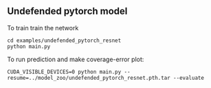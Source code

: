 ## Undefended pytorch model

To train train the network
```
cd examples/undefended_pytorch_resnet
python main.py
```

To run prediction and make coverage-error plot:
```
CUDA_VISIBLE_DEVICES=0 python main.py --resume=../model_zoo/undefended_pytorch_resnet.pth.tar --evaluate
```
